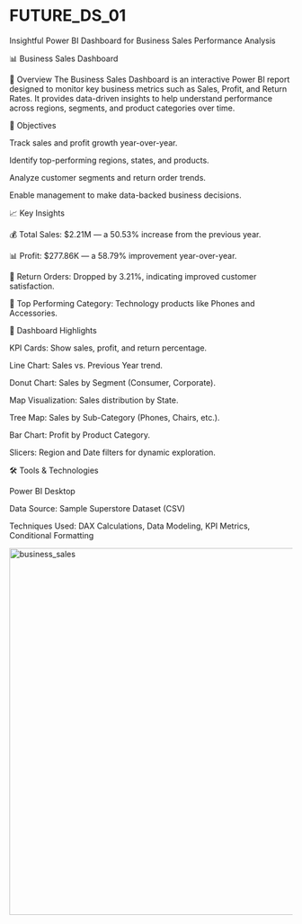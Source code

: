 # FUTURE_DS_01
Insightful Power BI Dashboard for Business Sales Performance Analysis

📊 Business Sales Dashboard

🧩 Overview
The Business Sales Dashboard is an interactive Power BI report designed to monitor key business metrics such as Sales, Profit, and Return Rates.
It provides data-driven insights to help understand performance across regions, segments, and product categories over time.

🎯 Objectives

Track sales and profit growth year-over-year.

Identify top-performing regions, states, and products.

Analyze customer segments and return order trends.

Enable management to make data-backed business decisions.

📈 Key Insights

💰 Total Sales: $2.21M — a 50.53% increase from the previous year.

📊 Profit: $277.86K — a 58.79% improvement year-over-year.

🔁 Return Orders: Dropped by 3.21%, indicating improved customer satisfaction.

🧭 Top Performing Category: Technology products like Phones and Accessories.

🧠 Dashboard Highlights

KPI Cards: Show sales, profit, and return percentage.

Line Chart: Sales vs. Previous Year trend.

Donut Chart: Sales by Segment (Consumer, Corporate).

Map Visualization: Sales distribution by State.

Tree Map: Sales by Sub-Category (Phones, Chairs, etc.).

Bar Chart: Profit by Product Category.

Slicers: Region and Date filters for dynamic exploration.

🛠️ Tools & Technologies

Power BI Desktop

Data Source: Sample Superstore Dataset (CSV)

Techniques Used: DAX Calculations, Data Modeling, KPI Metrics, Conditional Formatting


<img width="1167" height="653" alt="business_sales" src="https://github.com/user-attachments/assets/b7019063-07c4-4de2-967f-16a79222ab88" />
